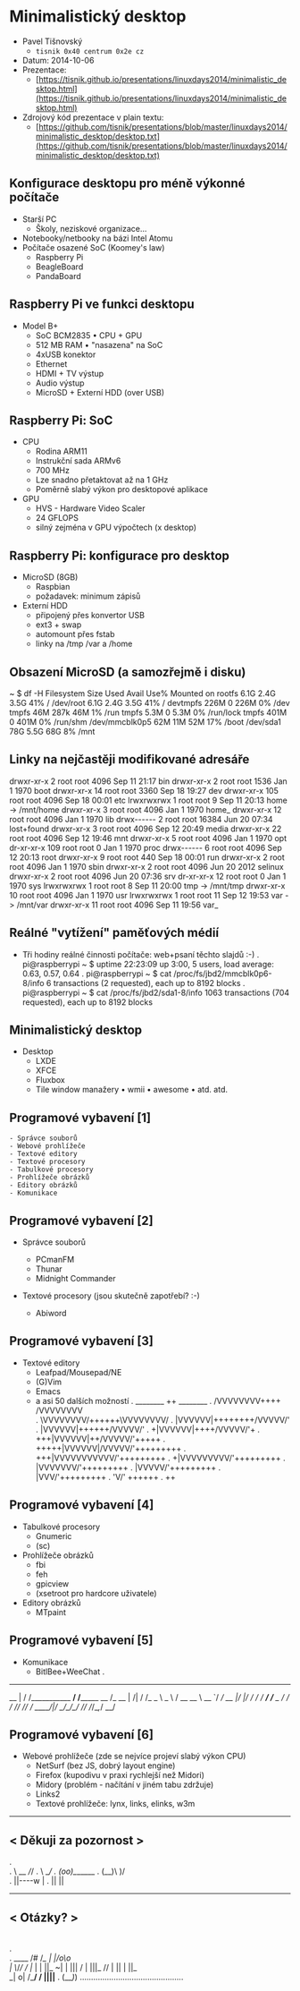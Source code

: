 # Minimalistický desktop

* Pavel Tišnovský
    - `tisnik 0x40 centrum 0x2e cz`
* Datum: 2014-10-06
* Prezentace:
    - [https://tisnik.github.io/presentations/linuxdays2014/minimalistic_desktop.html](https://tisnik.github.io/presentations/linuxdays2014/minimalistic_desktop.html)
* Zdrojový kód prezentace v plain textu:
    - [https://github.com/tisnik/presentations/blob/master/linuxdays2014/minimalistic_desktop/desktop.txt](https://github.com/tisnik/presentations/blob/master/linuxdays2014/minimalistic_desktop/desktop.txt)

Konfigurace desktopu pro méně výkonné počítače
----------------------------------------------
* Starší PC
    - Školy, neziskové organizace...
* Notebooky/netbooky na bázi Intel Atomu
* Počítače osazené SoC (Koomey's law)
    - Raspberry Pi
    - BeagleBoard
    - PandaBoard

Raspberry Pi ve funkci desktopu
-------------------------------
* Model B+
    - SoC BCM2835
        • CPU + GPU
    - 512 MB RAM
        • "nasazena" na SoC
    - 4xUSB konektor
    - Ethernet
    - HDMI + TV výstup
    - Audio výstup
    - MicroSD + Externí HDD (over USB)

Raspberry Pi: SoC
-------------------------------
* CPU
    - Rodina ARM11
    - Instrukční sada ARMv6
    - 700 MHz
    - Lze snadno přetaktovat až na 1 GHz
    - Poměrně slabý výkon pro desktopové aplikace
* GPU
    - HVS - Hardware Video Scaler
    - 24 GFLOPS
    - silný zejména v GPU výpočtech (x desktop)

Raspberry Pi: konfigurace pro desktop
-------------------------------------
* MicroSD (8GB)
    - Raspbian
    - požadavek: minimum zápisů
* Externí HDD
    - připojený přes konvertor USB
    - ext3 + swap
    - automount přes fstab
    - linky na /tmp /var a /home

Obsazení MicroSD (a samozřejmě i disku)
---------------------------------------
~ $ df -H
Filesystem      Size  Used Avail Use% Mounted on
rootfs          6.1G  2.4G  3.5G  41% /
/dev/root       6.1G  2.4G  3.5G  41% /
devtmpfs        226M     0  226M   0% /dev
tmpfs            46M  287k   46M   1% /run
tmpfs           5.3M     0  5.3M   0% /run/lock
tmpfs           401M     0  401M   0% /run/shm
/dev/mmcblk0p5   62M   11M   52M  17% /boot
/dev/sda1        78G  5.5G   68G   8% /mnt

Linky na nejčastěji modifikované adresáře
-----------------------------------------
drwxr-xr-x   2 root root  4096 Sep 11 21:17 bin
drwxr-xr-x   2 root root  1536 Jan  1  1970 boot
drwxr-xr-x  14 root root  3360 Sep 18 19:27 dev
drwxr-xr-x 105 root root  4096 Sep 18 00:01 etc
lrwxrwxrwx   1 root root     9 Sep 11 20:13 home -> /mnt/home
drwxr-xr-x   3 root root  4096 Jan  1  1970 home_
drwxr-xr-x  12 root root  4096 Jan  1  1970 lib
drwx------   2 root root 16384 Jun 20 07:34 lost+found
drwxr-xr-x   3 root root  4096 Sep 12 20:49 media
drwxr-xr-x  22 root root  4096 Sep 12 19:46 mnt
drwxr-xr-x   5 root root  4096 Jan  1  1970 opt
dr-xr-xr-x 109 root root     0 Jan  1  1970 proc
drwx------   6 root root  4096 Sep 12 20:13 root
drwxr-xr-x   9 root root   440 Sep 18 00:01 run
drwxr-xr-x   2 root root  4096 Jan  1  1970 sbin
drwxr-xr-x   2 root root  4096 Jun 20  2012 selinux
drwxr-xr-x   2 root root  4096 Jun 20 07:36 srv
dr-xr-xr-x  12 root root     0 Jan  1  1970 sys
lrwxrwxrwx   1 root root     8 Sep 11 20:00 tmp -> /mnt/tmp
drwxr-xr-x  10 root root  4096 Jan  1  1970 usr
lrwxrwxrwx   1 root root    11 Sep 12 19:53 var -> /mnt/var
drwxr-xr-x  11 root root  4096 Sep 11 19:56 var_

Reálné "vytížení" paměťových médií
-----------------------------------------
* Tři hodiny reálné činnosti počítače: web+psaní těchto slajdů :-)
.
pi@raspberrypi ~ $ uptime
 22:23:09 up  3:00,  5 users,  load average: 0.63, 0.57, 0.64
.
pi@raspberrypi ~ $ cat /proc/fs/jbd2/mmcblk0p6-8/info 
6 transactions (2 requested), each up to 8192 blocks
.
pi@raspberrypi ~ $ cat /proc/fs/jbd2/sda1-8/info 
1063 transactions (704 requested), each up to 8192 blocks

Minimalistický desktop
----------------------
* Desktop
    - LXDE
    - XFCE
    - Fluxbox
    - Tile window manažery
        • wmii
        • awesome
        • atd. atd.

Programové vybavení [1]
-----------------------
    - Správce souborů
    - Webové prohlížeče
    - Textové editory
    - Textové procesory
    - Tabulkové procesory
    - Prohlížeče obrázků
    - Editory obrázků
    - Komunikace

Programové vybavení [2]
-----------------------
* Správce souborů
    - PCmanFM
    - Thunar
    - Midnight Commander

* Textové procesory
    (jsou skutečně zapotřebí? :-)
    - Abiword

Programové vybavení [3]
-----------------------
* Textové editory
    - Leafpad/Mousepad/NE
    - (G)Vim
    - Emacs
    - a asi 50 dalších možností
.        ________ ++     ________
.       /VVVVVVVV\++++  /VVVVVVVV\
.       \VVVVVVVV/++++++\VVVVVVVV/
.        |VVVVVV|++++++++/VVVVV/'
.        |VVVVVV|++++++/VVVVV/'
.       +|VVVVVV|++++/VVVVV/'+
.     +++|VVVVVV|++/VVVVV/'+++++
.   +++++|VVVVVV|/VVVVV/'+++++++++
.     +++|VVVVVVVVVVV/'+++++++++
.       +|VVVVVVVVV/'+++++++++
.        |VVVVVVV/'+++++++++
.        |VVVVV/'+++++++++
.        |VVV/'+++++++++
.        'V/'   ++++++
.                 ++

Programové vybavení [4]
-----------------------
* Tabulkové procesory
    - Gnumeric
    - (sc)
* Prohlížeče obrázků
    - fbi
    - feh
    - gpicview
    - (xsetroot pro hardcore uživatele)
* Editory obrázků
    - MTpaint

Programové vybavení [5]
-----------------------
* Komunikace
    - BitlBee+WeeChat
.
 ___       __         ______________        _____
 __ |     / /___________  ____/__  /_______ __  /_
 __ | /| / /_  _ \  _ \  /    __  __ \  __ `/  __/
 __ |/ |/ / /  __/  __/ /___  _  / / / /_/ // /_
 ____/|__/  \___/\___/\____/  /_/ /_/\__,_/ \__/

Programové vybavení [6]
-----------------------
* Webové prohlížeče
    (zde se nejvíce projeví slabý výkon CPU)
    - NetSurf (bez JS, dobrý layout engine)
    - Firefox (kupodivu v praxi rychlejší než Midori)
    - Midory (problém - načítání v jiném tabu zdržuje)
    - Links2
    - Textové prohlížeče: lynx, links, elinks, w3m

 _____________________
< Děkuji za pozornost >
 ---------------------
. \
.  \   \_\_    _/_/
.   \      \__/
.          (oo)\_______
.          (__)\       )\/\
.              ||----w |
.              ||     ||

 _________
< Otázky? >
 ---------
   \
.   \
.   ____
   /# /_\_
  |  |/o\o\
  |  \\_/_/
 / |_   |
|  ||\_ ~|
|  ||| \/
|  |||_
 \//  |
  ||  |
  ||_  \
  \_|  o|
  /\___/
 /  ||||__
.   (___)_)
..............................................

